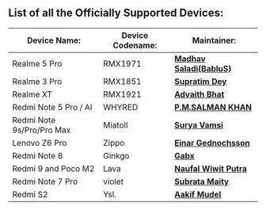 List of all the Officially Supported Devices:
---------------------------------------------

|         Device Name:          | Device Codename: |                 Maintainer:                     |
|-------------------------------|------------------|-------------------------------------------------|
|     Realme 5 Pro              |    RMX1971       | [**Madhav Saladi(BabluS)**](https://t.me/BabluS)        |
|     Realme 3 Pro              |    RMX1851       | [**Supratim Dey**](https://t.me/supratimdey)    |
|     Realme XT                 |    RMX1921       | [**Advaith Bhat**](https://t.me/advaithbhat)    |
|     Redmi Note 5 Pro / AI     |    WHYRED        | [**P.M.SALMAN KHAN**](https://t.me/SALMAN_IS_HERE)    |
|     Redmi Note 9s/Pro/Pro Max |    Miatoll       | [**Surya Vamsi**](https://t.me/Surya580)        | 
|     Lenovo Z6 Pro             |    Zippo         | [**Einar Gednochsson**](https://t.me/kanstmablason)    |
|     Redmi Note 8              |    Ginkgo        | [**Gabx**](t.me/https://Gabx_.i)    |
|     Redmi 9 and Poco M2       |    Lava          | [**Naufal Wiwit Putra**](https://t.me/nauFOSS)    |    
|     Redmi Note 7 Pro          |    violet        | [**Subrata Maity**](https//t.me/Rdx55)    |
|     Redmi S2                  |    Ysl.          | [**Aakif Mudel**](https://t.me/itsaakif)
